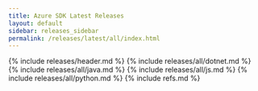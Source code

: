 ```yaml
---
title: Azure SDK Latest Releases
layout: default
sidebar: releases_sidebar
permalink: /releases/latest/all/index.html
---
```

{% include releases/header.md %}
{% include releases/all/dotnet.md %}
{% include releases/all/java.md %}
{% include releases/all/js.md %}
{% include releases/all/python.md %}
{% include refs.md %}